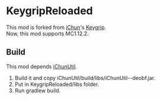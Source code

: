 # KeygripReloaded
This mod is forked from [iChun](https://www.curseforge.com/members/ohaiichun/projects)'s [Keygrip](https://www.curseforge.com/minecraft/mc-mods/keygrip-mocap-mod).  
Now, this mod supports MC1.12.2.  

## Build
This mod depends [iChunUtil](https://github.com/iChun/iChunUtil).  
1. Build it and copy iChunUtil/build/libs/iChunUtil--deobf.jar.  
2. Put in KeygripReloaded/libs folder.
3. Run gradlew build.
